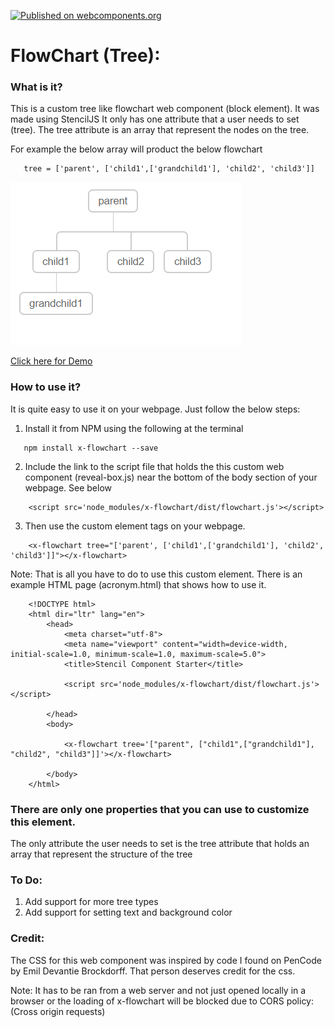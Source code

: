 [![Published on webcomponents.org](https://img.shields.io/badge/webcomponents.org-published-blue.svg)](https://www.webcomponents.org/element/owner/my-element)
# FlowChart (Tree):

### What is it?
This is a custom tree like flowchart web component (block element).  It was made using StencilJS It only has one 
attribute that a user needs to set (tree).  The tree attribute is an array that represent the nodes on the tree. 
 
 For example the below array will product the below flowchart
 ```
    tree = ['parent', ['child1',['grandchild1'], 'child2', 'child3']]
 ```

![Alt text](https://github.com/mmgrant73/flowchart/blob/master/flowchart.png?raw=true "Image-FlowChart")

[Click here for Demo](https://mmgrant73.github.io/flowchart/flowchart.html) 

### How to use it?
It is quite easy to use it on your webpage. Just follow the below steps:

1. Install it from NPM using the following at the terminal 

```
   npm install x-flowchart --save
```

2. Include the link to the script file that holds the this custom web component (reveal-box.js) near the bottom of 
   the body section of your webpage.  See below
   
```
    <script src='node_modules/x-flowchart/dist/flowchart.js'></script>
```

3.  Then use the custom element tags on your webpage.

```
    <x-flowchart tree="['parent', ['child1',['grandchild1'], 'child2', 'child3']]"></x-flowchart>
```

Note: That is all you have to do to use this custom element.  There is an example HTML page (acronym.html) that shows how to use it.

```
    <!DOCTYPE html>
    <html dir="ltr" lang="en">
        <head>
            <meta charset="utf-8">
            <meta name="viewport" content="width=device-width, initial-scale=1.0, minimum-scale=1.0, maximum-scale=5.0">
            <title>Stencil Component Starter</title>

            <script src='node_modules/x-flowchart/dist/flowchart.js'></script>

        </head>
        <body>

            <x-flowchart tree='["parent", ["child1",["grandchild1"], "child2", "child3"]]'></x-flowchart>

        </body>
    </html>
```

### There are only one properties that you can use to customize this element.
The only attribute the user needs to set is the tree attribute that holds an array that represent the structure of the tree

### To Do:
1. Add support for more tree types
2. Add support for setting text and background color

### Credit:
The CSS for this web component was inspired by code I found on PenCode by Emil Devantie Brockdorff.  That person deserves credit for the css. 

Note: It has to be ran from a web server and not just opened locally in a browser or the loading of x-flowchart will be  blocked due to 
CORS policy: (Cross origin requests)